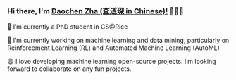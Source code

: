 ### Hi there, I'm [Daochen Zha (查道琛 in Chinese)!](https://dczha.com/) 👋👋👋

🌱 I’m currently a PhD student in CS@Rice

🔭 I’m currently working on machine learning and data mining, particularly on Reinforcement Learning (RL) and Automated Machine Learning (AutoML)

😄 I love developing machine learning open-source projects. I’m looking forward to collaborate on any fun projects.




<!--
**daochenzha/daochenzha** is a ✨ _special_ ✨ repository because its `README.md` (this file) appears on your GitHub profile.

Here are some ideas to get you started:

- 🔭 I’m currently working on ...
- 🌱 I’m currently learning ...
- 👯 I’m looking to collaborate on ...
- 🤔 I’m looking for help with ...
- 💬 Ask me about ...
- 📫 How to reach me: ...
- 😄 Pronouns: ...
- ⚡ Fun fact: ...
-->
